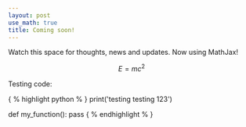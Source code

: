 ```yaml
---
layout: post
use_math: true
title: Coming soon!
---
```


Watch this space for thoughts, news and updates.
Now using MathJax! 

$$E=mc^2$$

Testing code:

{ % highlight python % }
print('testing testing 123')

def my_function():
    pass
{ % endhighlight % }
